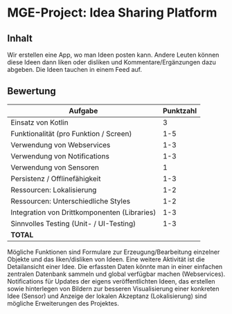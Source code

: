# MGE-Project: Idea Sharing Platform

## Inhalt
Wir erstellen eine App, wo man Ideen posten kann. Andere Leuten können diese
Ideen dann liken oder disliken und Kommentare/Ergänzungen dazu abgeben. Die
Ideen tauchen in einem Feed auf.


## Bewertung

| Aufgabe                                      | Punktzahl | 
| -------------------------------------------- | --------- |
| Einsatz von Kotlin                           | 3         |
| Funktionalität (pro Funktion / Screen)       | 1-5       |
| Verwendung von Webservices                   | 1-3       |
| Verwendung von Notifications                 | 1-3       |
| Verwendung von Sensoren                      | 1         |
| Persistenz / Offlinefähigkeit                | 1-3       | 
| Ressourcen: Lokalisierung                    | 1-2       |
| Ressourcen: Unterschiedliche Styles          | 1-2       |
| Integration von Drittkomponenten (Libraries) | 1-3       |
| Sinnvolles Testing (Unit- / UI-Testing)      | 1-3       |
| **TOTAL**                                    |           |


Mögliche Funktionen sind Formulare zur Erzeugung/Bearbeitung einzelner Objekte und das liken/disliken von Ideen. Eine weitere Aktivität ist die Detailansicht einer Idee. Die erfassten Daten könnte man in einer einfachen zentralen Datenbank sammeln und global verfügbar machen (Webservices). Notifications für Updates der eigens veröffentlichten Ideen, das erstellen sowie hinterlegen von Bildern zur besseren Visualisierung einer konkreten Idee (Sensor) und Anzeige der lokalen Akzeptanz (Lokalisierung) sind mögliche Erweiterungen des Projektes.
